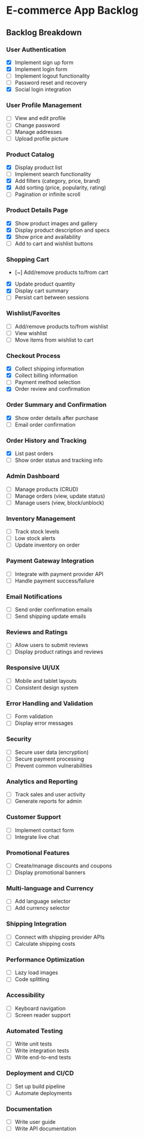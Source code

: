 # E-commerce App Backlog

## Backlog Breakdown

### User Authentication

- [x] Implement sign up form
- [x] Implement login form
- [ ] Implement logout functionality
- [ ] Password reset and recovery
- [x] Social login integration

### User Profile Management

- [ ] View and edit profile
- [ ] Change password
- [ ] Manage addresses
- [ ] Upload profile picture

### Product Catalog

- [x] Display product list
- [ ] Implement search functionality
- [x] Add filters (category, price, brand)
- [x] Add sorting (price, popularity, rating)
- [ ] Pagination or infinite scroll

### Product Details Page

- [x] Show product images and gallery
- [x] Display product description and specs
- [x] Show price and availability
- [ ] Add to cart and wishlist buttons

### Shopping Cart

- [~] Add/remove products to/from cart
- [x] Update product quantity
- [x] Display cart summary
- [ ] Persist cart between sessions

### Wishlist/Favorites

- [ ] Add/remove products to/from wishlist
- [ ] View wishlist
- [ ] Move items from wishlist to cart

### Checkout Process

- [x] Collect shipping information
- [x] Collect billing information
- [ ] Payment method selection
- [x] Order review and confirmation

### Order Summary and Confirmation

- [x] Show order details after purchase
- [ ] Email order confirmation

### Order History and Tracking

- [x] List past orders
- [ ] Show order status and tracking info

### Admin Dashboard

- [ ] Manage products (CRUD)
- [ ] Manage orders (view, update status)
- [ ] Manage users (view, block/unblock)

### Inventory Management

- [ ] Track stock levels
- [ ] Low stock alerts
- [ ] Update inventory on order

### Payment Gateway Integration

- [ ] Integrate with payment provider API
- [ ] Handle payment success/failure

### Email Notifications

- [ ] Send order confirmation emails
- [ ] Send shipping update emails

### Reviews and Ratings

- [ ] Allow users to submit reviews
- [ ] Display product ratings and reviews

### Responsive UI/UX

- [ ] Mobile and tablet layouts
- [ ] Consistent design system

### Error Handling and Validation

- [ ] Form validation
- [ ] Display error messages

### Security

- [ ] Secure user data (encryption)
- [ ] Secure payment processing
- [ ] Prevent common vulnerabilities

### Analytics and Reporting

- [ ] Track sales and user activity
- [ ] Generate reports for admin

### Customer Support

- [ ] Implement contact form
- [ ] Integrate live chat

### Promotional Features

- [ ] Create/manage discounts and coupons
- [ ] Display promotional banners

### Multi-language and Currency

- [ ] Add language selector
- [ ] Add currency selector

### Shipping Integration

- [ ] Connect with shipping provider APIs
- [ ] Calculate shipping costs

### Performance Optimization

- [ ] Lazy load images
- [ ] Code splitting

### Accessibility

- [ ] Keyboard navigation
- [ ] Screen reader support

### Automated Testing

- [ ] Write unit tests
- [ ] Write integration tests
- [ ] Write end-to-end tests

### Deployment and CI/CD

- [ ] Set up build pipeline
- [ ] Automate deployments

### Documentation

- [ ] Write user guide
- [ ] Write API documentation

